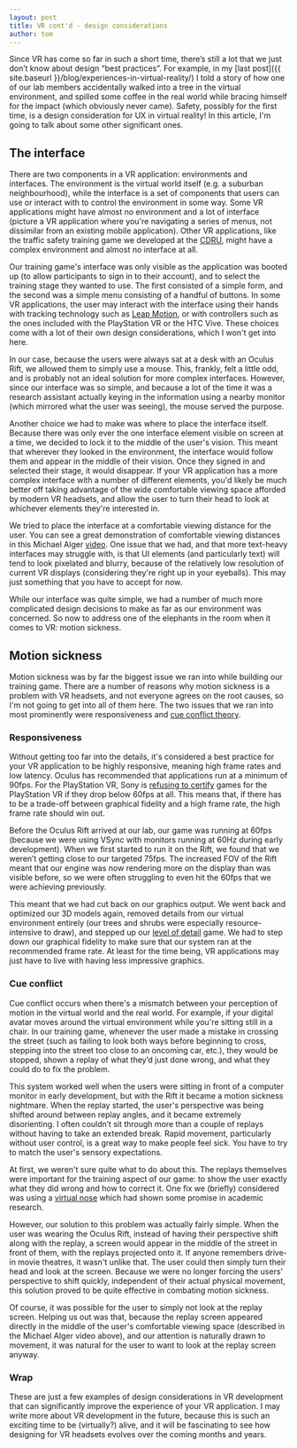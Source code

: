 ```yaml
---
layout: post
title: VR cont'd - design considerations
author: tom
---
```


Since VR has come so far in such a short time, there’s still a lot that we just don’t know about design “best practices”. For example, in my 
[last post]({{ site.baseurl }}/blog/experiences-in-virtual-reality/) I told a story of how one of our lab members accidentally walked
into a tree in the virtual environment, and spilled some coffee in the real world while bracing himself for the impact (which obviously
never came). Safety, possibly for the first time, is a design consideration for UX in virtual reality! In this article, I'm going to talk about some other significant ones.

## The interface

There are two components in a VR application: environments and interfaces. The environment is the virtual world itself (e.g. a suburban
neighbourhood), while the interface is a set of components that users can use or interact with to control the environment in some way.
Some VR applications might have almost no environment and a lot of interface (picture a VR application where you're navigating a series of 
menus, not dissimilar from an existing mobile application). Other VR applications, like the traffic safety training game we developed
at the [CDRU](http://cdru.psychology.uoguelph.ca/), might have a complex environment and almost no interface at all.

Our training game's interface was only visible as the application was booted up (to allow participants to sign in to their account), 
and to select the training stage they wanted to use. The first consisted of a simple form, and the second was a simple menu consisting
of a handful of buttons. In some VR applications, the user may interact with the interface using their hands with tracking
technology such as [Leap Motion](https://www.leapmotion.com/), or with controllers such as the ones included with the PlayStation VR
or the HTC Vive. These choices come with a lot of their own design considerations, which I won't get into here. 

In our case, because the users were always sat at a desk with an Oculus Rift, we allowed them to simply use a mouse. This, frankly, 
felt a little odd, and is probably not an ideal solution for more complex interfaces. However, since our interface was so simple, and 
because a lot of the time it was a research assistant actually keying in the information using a nearby monitor
(which mirrored what the user was seeing), the mouse served the purpose.

Another choice we had to make was where to place the interface itself. Because there was only ever the one interface element visible on screen
at a time, we decided to lock it to the middle of the user's vision. This meant that wherever they looked in the environment, the interface 
would follow them and appear in the middle of their vision. Once they signed in and selected their stage, it would disappear. If your VR
application has a more complex interface with a number of different elements, you'd likely be much better off taking advantage of the wide
comfortable viewing space afforded by modern VR headsets, and allow the user to turn their head to look at whichever elements they're interested
in.

We tried to place the interface at a comfortable viewing distance for the user. You can see a great demonstration of comfortable viewing 
distances in this Michael Alger [video](https://www.youtube.com/watch?v=iR4iRyLoJlg). One issue that we had, and that more text-heavy 
interfaces may struggle with, is that UI elements (and particularly text) will tend to look pixelated and blurry, because of the
relatively low resolution of current VR displays (considering they're right up in your eyeballs). This may just something that you have
to accept for now.

While our interface was quite simple, we had a number of much more complicated design decisions to make as far as our environment was
concerned. So now to address one of the elephants in the room when it comes to VR: motion sickness.

## Motion sickness

Motion sickness was by far the biggest issue we ran into while building our training game. There are a number of reasons why motion sickness 
is a problem with VR headsets, and not everyone agrees on the root causes, so I'm not going to get into all of them here. The two issues
that we ran into most prominently were responsiveness and [cue conflict theory](http://www.gamasutra.com/blogs/BenLewisEvans/20140404/214732/Simulation_Sickness_and_VR__What_is_it_and_what_can_developers_and_players_do_to_reduce_it.php).

### Responsiveness

Without getting too far into the details, it's considered a best practice for your VR application to be highly responsive, meaning high frame rates
and low latency. Oculus has recommended that applications run at a minimum of 90fps. For the PlayStation VR, Sony is [refusing to certify](http://www.polygon.com/2016/3/17/11256142/sony-framerate-60fps-vr-certification)
games for the PlayStation VR if they drop below 60fps at all. This means that, if there has to be a trade-off between graphical fidelity
and a high frame rate, the high frame rate should win out.

Before the Oculus Rift arrived at our lab, our game was running at 60fps (because we were using VSync with monitors running at 60Hz during early 
development). When we first started to run it on the Rift, we found that we weren’t getting close to our targeted 75fps. The increased FOV 
of the Rift meant that our engine was now rendering more on the display than was visible before, so we were often struggling to even hit the 
60fps that we were achieving previously.

This meant that we had cut back on our graphics output. We went back and optimized our 3D models again, removed details from our 
virtual environment entirely (our trees and shrubs were especially resource-intensive to draw), and stepped up our 
[level of detail](https://en.wikipedia.org/wiki/Level_of_detail) game. We had to step down our graphical fidelity to make sure that 
our system ran at the recommended frame rate. At least for the time being, VR applications may just have to live with having less impressive graphics.

### Cue conflict

Cue conflict occurs when there's a mismatch between your perception of motion in the virtual world and the real world. For example, if your 
digital avatar moves around the virtual environment while you're sitting still in a chair. In our training game, whenever the user made a 
mistake in crossing the street (such as failing to look both ways before beginning to cross, stepping into the street too close to an oncoming car, etc.), they would 
be stopped, shown a replay of what they’d just done wrong, and what they could do to fix the problem.

This system worked well when the users were sitting in front of a computer monitor in early development, but with the Rift it became a motion 
sickness nightmare. When the replay started, the user's perspective was being shifted around between replay angles, and it became extremely 
disorienting. I often couldn’t sit through more than a couple of replays without having to take an extended break. Rapid movement, particularly
without user control, is a great way to make people feel sick. You have to try to match the user's sensory expectations.

At first, we weren't sure quite what to do about this. The replays themselves were important for the training aspect of our game: to show
the user exactly what they did wrong and how to correct it. One fix we (briefly) considered was using a [virtual nose](https://arstechnica.com/gaming/2015/03/virtual-noses-keep-real-world-vr-sickness-at-bay/)
which had shown some promise in academic research.

However, our solution to this problem was actually fairly simple. When the user was wearing the Oculus Rift, instead of 
having their perspective shift along with the replay, a screen would appear in the middle of the street in front of them, with the 
replays projected onto it. If anyone remembers drive-in movie theatres, it wasn't unlike that. The user could then simply turn their 
head and look at the screen. Because we were no longer forcing the users' perspective to shift quickly, independent of their actual physical 
movement, this solution proved to be quite effective in combating motion sickness.

Of course, it was possible for the user to simply not look at the replay screen. Helping us out was that, because the replay screen 
appeared directly in the middle of the user's comfortable viewing space (described in the Michael Alger video above), and our attention is
naturally drawn to movement, it was natural for the user to want to look at the replay screen anyway.

### Wrap

These are just a few examples of design considerations in VR development that can significantly improve the experience of your VR application. 
I may write more about VR development in the future, because this is such an exciting time to be (virtually?) alive, and it will be fascinating 
to see how designing for VR headsets evolves over the coming months and years.
